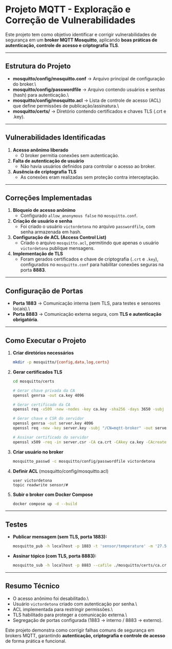 # Projeto MQTT - Exploração e Correção de Vulnerabilidades

Este projeto tem como objetivo identificar e corrigir vulnerabilidades
de segurança em um **broker MQTT Mosquitto**, aplicando **boas práticas
de autenticação, controle de acesso e criptografia TLS**.

------------------------------------------------------------------------

## Estrutura do Projeto

-   **mosquitto/config/mosquitto.conf** → Arquivo principal de
    configuração do broker.\
-   **mosquitto/config/passwordfile** → Arquivo contendo usuários e
    senhas (hash) para autenticação.\
-   **mosquitto/config/mosquitto.acl** → Lista de controle de acesso
    (ACL) que define permissões de publicação/assinatura.\
-   **mosquitto/certs/** → Diretório contendo certificados e chaves TLS
    (.crt e .key).

------------------------------------------------------------------------

## Vulnerabilidades Identificadas

1.  **Acesso anônimo liberado**
    -   O broker permitia conexões sem autenticação.
2.  **Falta de autenticação de usuário**
    -   Não havia usuários definidos para controlar o acesso ao broker.
3.  **Ausência de criptografia TLS**
    -   As conexões eram realizadas sem proteção contra interceptação.

------------------------------------------------------------------------

## Correções Implementadas

1.  **Bloqueio de acesso anônimo**
    -   Configurado `allow_anonymous false` no `mosquitto.conf`.
2.  **Criação de usuário e senha**
    -   Foi criado o usuário `victordetona` no arquivo `passwordfile`,
        com senha armazenada em hash.
3.  **Configuração de ACL (Access Control List)**
    -   Criado o arquivo `mosquitto.acl`, permitindo que apenas o
        usuário `victordetona` publique mensagens.
4.  **Implementação de TLS**
    -   Foram gerados certificados e chave de criptografia (`.crt` e
        `.key`), configurados no `mosquitto.conf` para habilitar
        conexões seguras na porta **8883**.

------------------------------------------------------------------------

## Configuração de Portas

-   **Porta 1883** → Comunicação interna (sem TLS, para testes e
    sensores locais).\
-   **Porta 8883** → Comunicação externa segura, com **TLS e
    autenticação obrigatória**.

------------------------------------------------------------------------

## Como Executar o Projeto

1.  **Criar diretórios necessários**

    ``` bash
    mkdir -p mosquitto/{config,data,log,certs}
    ```

2.  **Gerar certificados TLS**

    ``` bash
    cd mosquitto/certs

    # Gerar chave privada da CA
    openssl genrsa -out ca.key 4096

    # Gerar certificado da CA
    openssl req -x509 -new -nodes -key ca.key -sha256 -days 3650 -subj "/CN=MyTestCA" -out ca.crt

    # Gerar chave e CSR do servidor
    openssl genrsa -out server.key 4096
    openssl req -new -key server.key -subj "/CN=mqtt-broker" -out server.csr

    # Assinar certificado do servidor
    openssl x509 -req -in server.csr -CA ca.crt -CAkey ca.key -CAcreateserial -out server.crt -days 365 -sha256
    ```

3.  **Criar usuário no broker**

    ``` bash
    mosquitto_passwd -c mosquitto/config/passwordfile victordetona
    ```

4.  **Definir ACL** (mosquitto/config/mosquitto.acl)

        user victordetona
        topic readwrite sensor/#

5.  **Subir o broker com Docker Compose**

    ``` bash
    docker compose up -d --build
    ```

------------------------------------------------------------------------

## Testes

-   **Publicar mensagem (sem TLS, porta 1883):**

    ``` bash
    mosquitto_pub -h localhost -p 1883 -t 'sensor/temperature' -m '27.5'
    ```

-   **Assinar tópico (com TLS, porta 8883):**

    ``` bash
    mosquitto_sub -h localhost -p 8883 --cafile ./mosquitto/certs/ca.crt   -t 'sensor/#' -v --tls-version tlsv1.2 -u victordetona -P <SENHA>
    ```

------------------------------------------------------------------------

## Resumo Técnico

-   O acesso anônimo foi desabilitado.\
-   Usuário `victordetona` criado com autenticação por senha.\
-   ACL implementada para restringir permissões.\
-   TLS habilitado para proteger a comunicação externa.\
-   Segregação de portas configurada (1883 → interno / 8883 → externo).

Este projeto demonstra como corrigir falhas comuns de segurança em
brokers MQTT, garantindo **autenticação, criptografia e controle de
acesso** de forma prática e funcional.
